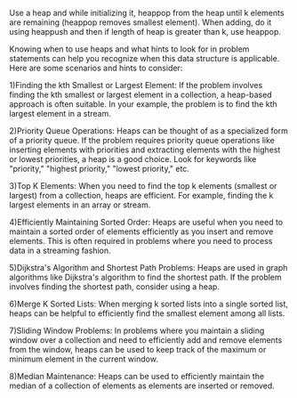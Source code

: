 ​Use a heap and while initializing it, heappop from the heap until k elements are remaining (heappop removes smallest element). When adding, do it using heappush and then if length of heap is greater than k, use heappop.

Knowing when to use heaps and what hints to look for in problem statements can help you recognize when this data structure is applicable. Here are some scenarios and hints to consider:

1)Finding the kth Smallest or Largest Element: If the problem involves finding the kth smallest or largest element in a collection, a heap-based approach is often suitable. In your example, the problem is to find the kth largest element in a stream.

2)Priority Queue Operations: Heaps can be thought of as a specialized form of a priority queue. If the problem requires priority queue operations like inserting elements with priorities and extracting elements with the highest or lowest priorities, a heap is a good choice. Look for keywords like "priority," "highest priority," "lowest priority," etc.

3)Top K Elements: When you need to find the top k elements (smallest or largest) from a collection, heaps are efficient. For example, finding the k largest elements in an array or stream.

4)Efficiently Maintaining Sorted Order: Heaps are useful when you need to maintain a sorted order of elements efficiently as you insert and remove elements. This is often required in problems where you need to process data in a streaming fashion.

5)Dijkstra's Algorithm and Shortest Path Problems: Heaps are used in graph algorithms like Dijkstra's algorithm to find the shortest path. If the problem involves finding the shortest path, consider using a heap.

6)Merge K Sorted Lists: When merging k sorted lists into a single sorted list, heaps can be helpful to efficiently find the smallest element among all lists.

7)Sliding Window Problems: In problems where you maintain a sliding window over a collection and need to efficiently add and remove elements from the window, heaps can be used to keep track of the maximum or minimum element in the current window.

8)Median Maintenance: Heaps can be used to efficiently maintain the median of a collection of elements as elements are inserted or removed.
